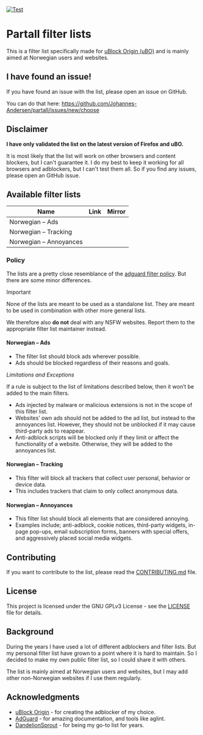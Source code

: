[![Test](https://github.com/Johannes-Andersen/partall/actions/workflows/test.yml/badge.svg?branch=main)](https://github.com/Johannes-Andersen/partall/actions/workflows/test.yml)

# Partall filter lists

This is a filter list specifically made for <a href="https://github.com/gorhill/uBlock">uBlock Origin (uBO)</a>
and is mainly aimed at Norwegian users and websites.

## I have found an issue!

If you have found an issue with the list, please open an issue on GitHub.

You can do that here: https://github.com/Johannes-Andersen/partall/issues/new/choose

## Disclaimer

<strong>I have only validated the list on the latest version of Firefox and uBO.</strong>

It is most likely that the list will work on other browsers and content blockers, but I can't guarantee it. I do my best to keep it working for all browsers and adblockers, but I can't test them all. So if you find any issues, please open an GitHub issue.

## Available filter lists

| Name                   | Link | Mirror |
| ---------------------- | ---- | ------ |
| Norwegian – Ads        |      |        |
| Norwegian – Tracking   |      |        |
| Norwegian – Annoyances |      |        |

### Policy

The lists are a pretty close resemblance of the [adguard filter policy](https://adguard.com/kb/general/ad-filtering/filter-policy).
But there are some minor differences.

> [!IMPORTANT]  
> None of the lists are meant to be used as a standalone list. They are meant to be used in combination with other more general lists.
>
> We therefore also **do not** deal with any NSFW websites. Report them to the appropriate filter list maintainer instead.

#### **Norwegian – Ads**

- The filter list should block ads wherever possible.
- Ads should be blocked regardless of their reasons and goals.

_Limitations and Exceptions_

If a rule is subject to the list of limitations described below, then it won’t be added to the main filters.

- Ads injected by malware or malicious extensions is not in the scope of this filter list.
- Websites’ own ads should not be added to the ad list, but instead to the annoyances list. However, they should not be unblocked if it may cause third-party ads to reappear.
- Anti-adblock scripts will be blocked only if they limit or affect the functionality of a website. Otherwise, they will be added to the annoyances list.

#### **Norwegian – Tracking**

- This filter will block all trackers that collect user personal, behavior or device data.
- This includes trackers that claim to only collect anonymous data.

#### **Norwegian – Annoyances**

- This filter list should block all elements that are considered annoying.
- Examples include; anti-adblock, cookie notices, third-party widgets, in-page pop-ups, email subscription forms, banners with special offers, and aggressively placed social media widgets.

## Contributing

If you want to contribute to the list, please read the [CONTRIBUTING.md](CONTRIBUTING.md) file.

## License

This project is licensed under the GNU GPLv3 License - see the [LICENSE](LICENSE) file for details.

## Background

During the years I have used a lot of different adblockers and filter lists. But my personal filter list have grown to a point where it is hard to maintain. So I decided to make my own public filter list, so I could share it with others.

The list is mainly aimed at Norwegian users and websites, but I may add other non-Norwegian websites if I use them regularly.

## Acknowledgments

- [uBlock Origin](https://github.com/gorhill/uBlock) - for creating the adblocker of my choice.
- [AdGuard](https://adguard.com/) - for amazing documentation, and tools like aglint.
- [DandelionSprout](https://github.com/DandelionSprout/adfilt) - for being my go-to list for years.

